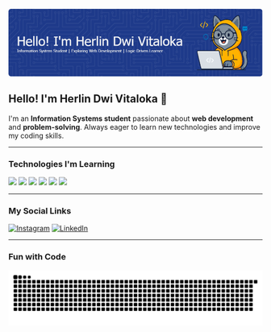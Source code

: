 ![Herlin Dwi Vitaloka](img/github-header-image.png)

## Hello! I'm Herlin Dwi Vitaloka 👋

I'm an **Information Systems student** passionate about **web development** and **problem-solving**. Always eager to learn new technologies and improve my coding skills.

---

### Technologies I'm Learning

<div>
  <img src="https://img.shields.io/badge/JavaScript-323330?style=for-the-badge&logo=javascript&logoColor=F7DF1E">
  <img src="https://img.shields.io/badge/React-20232A?style=for-the-badge&logo=react&logoColor=61DAFB">
  <img src="https://img.shields.io/badge/PHP-777BB4?style=for-the-badge&logo=php&logoColor=white">
  <img src="https://img.shields.io/badge/Laravel-FF2D20?style=for-the-badge&logo=laravel&logoColor=white">
  <img src="https://img.shields.io/badge/Dart-0175C2?style=for-the-badge&logo=dart&logoColor=white">
  <img src="https://img.shields.io/badge/Flutter-02569B?style=for-the-badge&logo=flutter&logoColor=white">
</div>

---

### My Social Links

[![Instagram](https://img.shields.io/badge/Instagram-E4405F?style=for-the-badge&logo=instagram&logoColor=white)](https://www.instagram.com/herlindwi.06) [![LinkedIn](https://img.shields.io/badge/LinkedIn-0077B5?style=for-the-badge&logo=linkedin&logoColor=white)](https://www.linkedin.com/in/herlin-dwi-vitaloka-697b90328/)

---

### Fun with Code

<img src="https://raw.githubusercontent.com/herlin6/herlin6/output/snake.svg" alt="Snake animation" />

###

